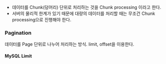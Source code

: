- 데이터를 Chunk(덩어리) 단위로 처리하는 것을 Chunk processing 이라고 한다.
- 서버의 물리적 한계가 있기 때문에 대량의 데이터를 처리할 때는 무조건 Chunk processing으로 진행해야 한다.

### Pagination
데이터를 Page 단위로 나누어 처리하는 방식. limit, offset을 이용한다. 
#### MySQL Limit